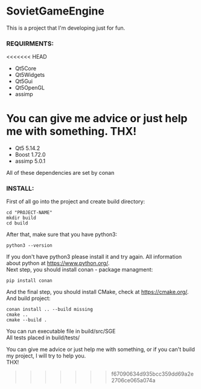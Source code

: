 # SovietGameEngine
This is a project that I'm developing just for fun.
### REQUIRMENTS:
<<<<<<< HEAD
* Qt5Core
* Qt5Widgets
* Qt5Gui
* Qt5OpenGL
* assimp

You can give me advice or just help me with something.
THX!
=======
* Qt5 5.14.2
* Boost 1.72.0
* assimp 5.0.1

All of these dependencies are set by conan

### INSTALL:
First of all go into the project and create build directory:
```
cd "PROJECT-NAME"
mkdir build
cd build
```

After that, make sure that you have python3:
```
python3 --version
```

If you don't have python3 please install it and try again. All information about python at https://www.python.org/.
<br/>Next step, you should install conan - package managment:
```
pip install conan
```

And the final step, you should install CMake, check at https://cmake.org/. And build project:
```
conan install .. --build missing
cmake ..
cmake --build .
```

You can run executable file in build/src/SGE
<br/>All tests placed in build/tests/

You can give me advice or just help me with something, or if you can't build my project, I will try to help you.
<br/>THX!
>>>>>>> f67090634d935bcc359dd69a2e2706ce065a074a
